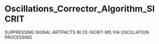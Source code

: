 # Oscillations_Corrector_Algorithm_SICRIT
SUPPRESSING SIGNAL ARTIFACTS IN CE-SICRIT-MS VIA OSCILLATION PROCESSING
